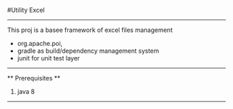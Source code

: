 #Utility Excel 
____

This proj is a basee framework of excel files management
* org.apache.poi, 
* gradle as build/dependency management system
* junit for unit test layer

____
 
** Prerequisites **

1. java 8

____
 